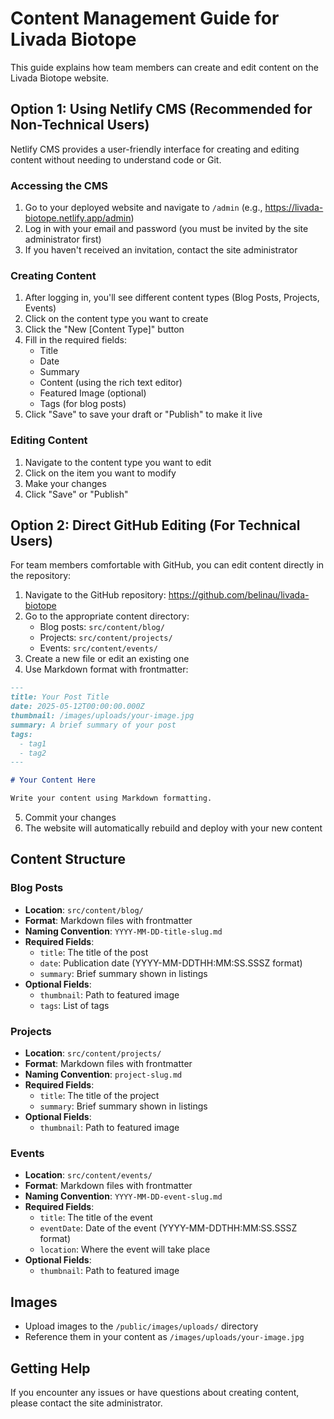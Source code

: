 # Content Management Guide for Livada Biotope

This guide explains how team members can create and edit content on the Livada Biotope website.

## Option 1: Using Netlify CMS (Recommended for Non-Technical Users)

Netlify CMS provides a user-friendly interface for creating and editing content without needing to understand code or Git.

### Accessing the CMS

1. Go to your deployed website and navigate to `/admin` (e.g., https://livada-biotope.netlify.app/admin)
2. Log in with your email and password (you must be invited by the site administrator first)
3. If you haven't received an invitation, contact the site administrator

### Creating Content

1. After logging in, you'll see different content types (Blog Posts, Projects, Events)
2. Click on the content type you want to create
3. Click the "New [Content Type]" button
4. Fill in the required fields:
   - Title
   - Date
   - Summary
   - Content (using the rich text editor)
   - Featured Image (optional)
   - Tags (for blog posts)
5. Click "Save" to save your draft or "Publish" to make it live

### Editing Content

1. Navigate to the content type you want to edit
2. Click on the item you want to modify
3. Make your changes
4. Click "Save" or "Publish"

## Option 2: Direct GitHub Editing (For Technical Users)

For team members comfortable with GitHub, you can edit content directly in the repository:

1. Navigate to the GitHub repository: https://github.com/belinau/livada-biotope
2. Go to the appropriate content directory:
   - Blog posts: `src/content/blog/`
   - Projects: `src/content/projects/`
   - Events: `src/content/events/`
3. Create a new file or edit an existing one
4. Use Markdown format with frontmatter:

```markdown
---
title: Your Post Title
date: 2025-05-12T00:00:00.000Z
thumbnail: /images/uploads/your-image.jpg
summary: A brief summary of your post
tags:
  - tag1
  - tag2
---

# Your Content Here

Write your content using Markdown formatting.
```

5. Commit your changes
6. The website will automatically rebuild and deploy with your new content

## Content Structure

### Blog Posts

- **Location**: `src/content/blog/`
- **Format**: Markdown files with frontmatter
- **Naming Convention**: `YYYY-MM-DD-title-slug.md`
- **Required Fields**:
  - `title`: The title of the post
  - `date`: Publication date (YYYY-MM-DDTHH:MM:SS.SSSZ format)
  - `summary`: Brief summary shown in listings
- **Optional Fields**:
  - `thumbnail`: Path to featured image
  - `tags`: List of tags

### Projects

- **Location**: `src/content/projects/`
- **Format**: Markdown files with frontmatter
- **Naming Convention**: `project-slug.md`
- **Required Fields**:
  - `title`: The title of the project
  - `summary`: Brief summary shown in listings
- **Optional Fields**:
  - `thumbnail`: Path to featured image

### Events

- **Location**: `src/content/events/`
- **Format**: Markdown files with frontmatter
- **Naming Convention**: `YYYY-MM-DD-event-slug.md`
- **Required Fields**:
  - `title`: The title of the event
  - `eventDate`: Date of the event (YYYY-MM-DDTHH:MM:SS.SSSZ format)
  - `location`: Where the event will take place
- **Optional Fields**:
  - `thumbnail`: Path to featured image

## Images

- Upload images to the `/public/images/uploads/` directory
- Reference them in your content as `/images/uploads/your-image.jpg`

## Getting Help

If you encounter any issues or have questions about creating content, please contact the site administrator.
